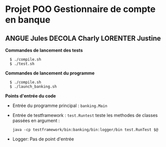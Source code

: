# Projet POO Gestionnaire de compte en banque 

## ANGUE Jules DECOLA Charly LORENTER Justine

**Commandes de lancement des tests**


      $ ./compile.sh
      $ ./test.sh

**Commandes de lancement du programme**


      $ ./compile.sh
      $ ./launch_banking.sh

**Points d'entrée du code**

* Entrée du programme principal : `banking.Main`
* Entrée de testframework : `test.Runtest` teste les methodes de classes passées en argument :


      java -cp testframework/bin:banking/bin:logger/bin test.RunTest $@
      

* Logger: Pas de point d'entrée



